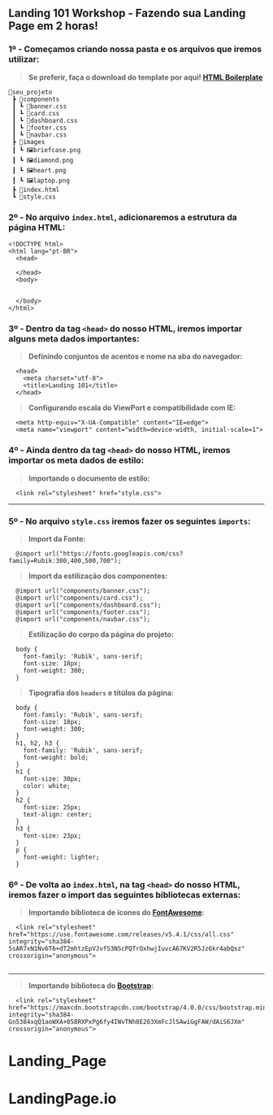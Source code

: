 ## Landing 101 Workshop - Fazendo sua Landing Page em 2 horas!
### 1º - Começamos criando nossa pasta e os arquivos que iremos utilizar:
> **Se preferir, faça o download do template por aqui! [HTML Boilerplate](https://github.com/gbs0/landing-101/tree/boilerplate)**

```
📂seu_projeto
 ┣ 📂components
 ┃ ┗ 📜banner.css
 ┃ ┗ 📜card.css
 ┃ ┗ 📜dashboard.css
 ┃ ┗ 📜footer.css
 ┃ ┗ 📜navbar.css
 ┣ 📂images
 ┃ ┗ 🖼briefcase.png
 ┃ ┗ 🖼diamond.png
 ┃ ┗ 🖼heart.png
 ┃ ┗ 🖼laptop.png
 ┣ 📜index.html
 ┗ 📜style.css
```

### 2º - No arquivo `index.html`, adicionaremos a estrutura da página HTML:

```
<!DOCTYPE html>
<html lang="pt-BR">
  <head>
    
  </head>
  <body>
    
    
  </body>
</html>
```

### 3º - Dentro da tag `<head>` do nosso HTML, iremos importar alguns meta dados importantes:
> **Definindo conjuntos de acentos e nome na aba do navegador:**

```
  <head>
    <meta charset="utf-8">
    <title>Landing 101</title>
  </head>
``` 

> **Configurando escala do ViewPort e compatibilidade com IE:**

```
  <meta http-equiv="X-UA-Compatible" content="IE=edge">
  <meta name="viewport" content="width=device-width, initial-scale=1">
```

### 4º - Ainda dentro da tag `<head>` do nosso HTML, iremos importar os meta dados de estilo:

> **Importando o documento de estilo:**

```
  <link rel="stylesheet" href="style.css">  
```
*****

### 5º - No arquivo  `style.css` iremos fazer os seguintes `imports`:

> **Import da Fonte:**

```
  @import url("https://fonts.googleapis.com/css?family=Rubik:300,400,500,700");
```

> **Import da estilização dos componentes:**

```
  @import url("components/banner.css");
  @import url("components/card.css");
  @import url("components/dashboard.css");
  @import url("components/footer.css");
  @import url("components/navbar.css");

```

> **Estilização do corpo da página do projeto:**

```
  body {
    font-family: 'Rubik', sans-serif;
    font-size: 18px;
    font-weight: 300;
  }
```

> **Tipografia dos `headers` e titúlos da página:**

```
  body {
    font-family: 'Rubik', sans-serif;
    font-size: 18px;
    font-weight: 300;
  }
  h1, h2, h3 {
    font-family: 'Rubik', sans-serif;
    font-weight: bold;
  }
  h1 {
    font-size: 30px;
    color: white;
  }
  h2 {
    font-size: 25px;
    text-align: center;
  }
  h3 {
    font-size: 23px;
  }
  p {
    font-weight: lighter;
  }

```


### 6º - De volta ao `index.html`, na tag `<head>` do nosso HTML, iremos fazer o **import** das seguintes bibliotecas externas:

> **Importando biblioteca de ícones do [FontAwesome](https://fontawesome.com):**

```
  <link rel="stylesheet" href="https://use.fontawesome.com/releases/v5.4.1/css/all.css" integrity="sha384-5sAR7xN1Nv6T6+dT2mhtzEpVJvfS3NScPQTrOxhwjIuvcA67KV2R5Jz6kr4abQsz" crossorigin="anonymous">
 
```

*****

> **Importando biblioteca do [Bootstrap](https://bootstrap.com):**

```
  <link rel="stylesheet" href="https://maxcdn.bootstrapcdn.com/bootstrap/4.0.0/css/bootstrap.min.css" integrity="sha384-Gn5384xqQ1aoWXA+058RXPxPg6fy4IWvTNh0E263XmFcJlSAwiGgFAW/dAiS6JXm" crossorigin="anonymous">
```





# Landing_Page
# LandingPage.io
